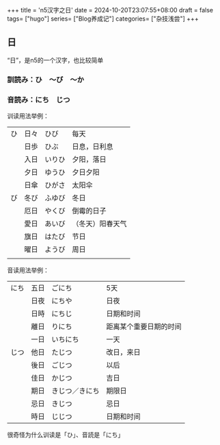 +++
title = 'n5汉字之日'
date = 2024-10-20T23:07:55+08:00
draft = false
tags= ["hugo"]
series= ["Blog养成记"]
categories= ["杂技浅尝"]
+++

## 日
“日”，是n5的一个汉字，也比较简单
### 訓読み：ひ　〜び　〜か
### 音読み：にち　じつ

训读用法举例：

|     |     |     |          |
| --- | --- | --- | -------- |
| ひ   | 日々  | ひび  | 每天       |
|     | 日歩  | ひぶ  | 日息，日利息   |
|     | 入日  | いりひ | 夕阳，落日    |
|     | 夕日  | ゆうひ | 夕日夕阳     |
|     | 日傘  | ひがさ | 太阳伞      |
| び   | 冬び  | ふゆび | 冬日       |
|     | 厄日  | やくび | 倒霉的日子    |
|     | 愛日  | あいび | （冬天）阳春天气 |
|     | 旗日  | はたび | 节日       |
|     | 曜日  | ようび | 周日       |
|     |     |     |          |

音读用法举例：

|     |     |         |             |
| --- | --- | ------- | ----------- |
| にち  | 五日  | ごにち     | 5天          |
|     | 日夜  | にちや     | 日夜          |
|     | 日時  | にちじ     | 日期和时间       |
|     | 離日  | りにち     | 距离某个重要日期的时间 |
|     | 一日  | いちにち    | 一天          |
| じつ  | 他日  | たじつ     | 改日，来日       |
|     | 後日  | ごじつ     | 以后          |
|     | 佳日  | かじつ     | 吉日          |
|     | 期日  | きじつ／きにち | 期限日         |
|     | 忌日  | きじつ     | 忌日          |
|     | 時日  | じじつ     | 日期和时间       |

很奇怪为什么训读是「ひ」、音読是「にち」

